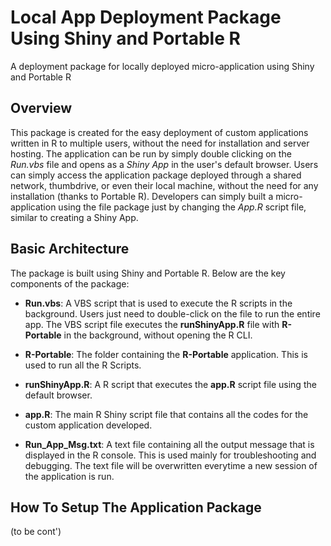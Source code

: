 # Local App Deployment Package Using Shiny and Portable R
A deployment package for locally deployed micro-application using Shiny and Portable R

## Overview
This package is created for the easy deployment of custom applications written in R to multiple users, without the need for installation and server hosting. The application can be run by simply double clicking on the *Run.vbs* file and opens as a *Shiny App* in the user's default browser. Users can simply access the application package deployed through a shared network, thumbdrive, or even their local machine, without the need for any installation (thanks to Portable R). Developers can simply built a micro-application using the file package just by changing the *App.R* script file, similar to creating a Shiny App.

## Basic Architecture
The package is built using Shiny and Portable R. Below are the key components of the package:

- **Run.vbs**: A VBS script that is used to execute the R scripts in the background. Users just need to double-click on the file to run the entire app. The VBS script file executes the **runShinyApp.R** file with **R-Portable** in the background, without opening the R CLI.

- **R-Portable**: The folder containing the **R-Portable** application. This is used to run all the R Scripts.

- **runShinyApp.R**: A R script that executes the **app.R** script file using the default browser.

- **app.R**: The main R Shiny script file that contains all the codes for the custom application developed. 

- **Run_App_Msg.txt**: A text file containing all the output message that is displayed in the R console. This is used mainly for troubleshooting and debugging. The text file will be overwritten everytime a new session of the application is run.

## How To Setup The Application Package

(to be cont')
